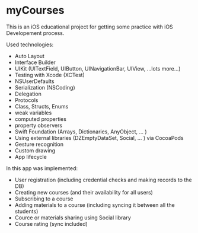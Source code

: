 # myCourses

This is an iOS educational project for getting some practice with iOS Developement process.

Used technologies:
- Auto Layout
- Interface Builder
- UIKit (UITextField, UIButton, UINavigationBar, UIView, ...lots more...)
- Testing with Xcode (XCTest)
- NSUserDefaults
- Serialization (NSCoding)
- Delegation
- Protocols
- Class, Structs, Enums
- weak variables
- computed properties
- property observers
- Swift Foundation (Arrays, Dictionaries, AnyObject, ... )
- Using external libraries (DZEmptyDataSet, Social, ... ) via CocoaPods
- Gesture recognition
- Custom drawing
- App lifecycle

In this app was implemented:
- User registration (including credential checks and making records to the DB)
- Creating new courses (and their availability for all users)
- Subscribing to a course
- Adding materials to a course (including syncing it between all the students)
- Cource or materials sharing using Social library
- Course rating (sync included)
